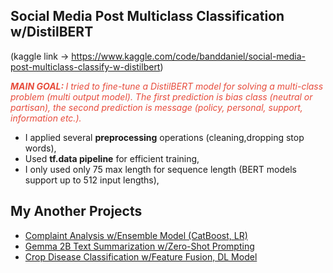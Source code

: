 ## Social Media Post Multiclass Classification w/DistilBERT

(kaggle link -> https://www.kaggle.com/code/banddaniel/social-media-post-multiclass-classify-w-distilbert)


<i><span style="color:#e74c3c;"><b>MAIN GOAL: </b>  I tried to fine-tune a DistilBERT model for solving a multi-class problem (multi output model). The first prediction is bias class (neutral or partisan), the second  prediction is message (policy, personal, support, information etc.). </span></i>


* I applied several <b>preprocessing</b> operations (cleaning,dropping stop words),
* Used <b>tf.data pipeline</b> for efficient training,
* I only used only 75 max length for sequence length (BERT models support up to 512 input lengths),


## My Another Projects
* [Complaint Analysis w/Ensemble Model (CatBoost, LR)](https://www.kaggle.com/code/banddaniel/complaint-analysis-w-ensemble-model-catboost-lr)
* [Gemma 2B Text Summarization w/Zero-Shot Prompting](https://www.kaggle.com/code/banddaniel/gemma-2b-text-summarization-w-zero-shot-prompting)
* [Crop Disease Classification w/Feature Fusion, DL Model](https://www.kaggle.com/code/banddaniel/crop-disease-classify-w-feature-fusion-dl-model)
